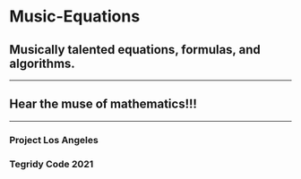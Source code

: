 # Music-Equations

## Musically talented equations, formulas, and algorithms. 

***

## Hear the muse of mathematics!!!

***

### Project Los Angeles
### Tegridy Code 2021

